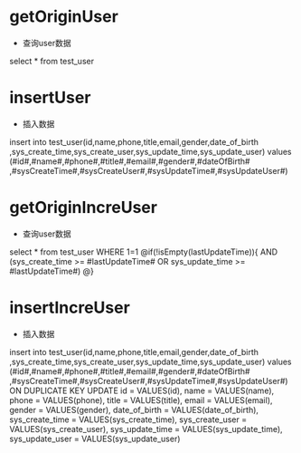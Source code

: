 getOriginUser
===
* 查询user数据

select * from test_user

insertUser
===
* 插入数据

insert into test_user(id,name,phone,title,email,gender,date_of_birth
    ,sys_create_time,sys_create_user,sys_update_time,sys_update_user)
values (#id#,#name#,#phone#,#title#,#email#,#gender#,#dateOfBirth#
    ,#sysCreateTime#,#sysCreateUser#,#sysUpdateTime#,#sysUpdateUser#)
    

getOriginIncreUser
===
* 查询user数据

select * from test_user
WHERE 1=1
@if(!isEmpty(lastUpdateTime)){
AND (sys_create_time >= #lastUpdateTime# OR sys_update_time >= #lastUpdateTime#)
@}

insertIncreUser
===
* 插入数据

insert into test_user(id,name,phone,title,email,gender,date_of_birth
    ,sys_create_time,sys_create_user,sys_update_time,sys_update_user)
values (#id#,#name#,#phone#,#title#,#email#,#gender#,#dateOfBirth#
    ,#sysCreateTime#,#sysCreateUser#,#sysUpdateTime#,#sysUpdateUser#)
ON DUPLICATE KEY UPDATE 
id = VALUES(id),
name = VALUES(name),
phone = VALUES(phone),
title = VALUES(title),
email = VALUES(email),
gender = VALUES(gender),
date_of_birth = VALUES(date_of_birth),
sys_create_time = VALUES(sys_create_time),
sys_create_user = VALUES(sys_create_user),
sys_update_time = VALUES(sys_update_time),
sys_update_user = VALUES(sys_update_user)